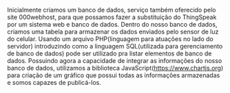 Inicialmente criamos um banco de dados, serviço também oferecido pelo site 000webhost, para que possamos fazer a substituição do ThingSpeak por um sistema web e banco de dados. Dentro do nosso banco de dados, criamos uma tabela para armazenar os dados enviados pelo sensor de luz do celular. Usando um arquivo PHP(linguagem para atuações no lado do servidor) introduzindo como a linguagem SQL(utilizada para gerenciamento de banco de dados) pode ser utilizado pra listar elementos de banco de dados. Possuindo agora a capacidade de integrar as informações do nosso banco de dados, utilizamos a biblioteca JavaScript(https://www.chartjs.org) para criação de um gráfico que possui todas as informações armazenadas e somos capazes de publicá-los.
